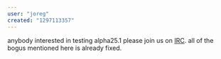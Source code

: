 ```yaml
---
user: "joreg"
created: "1297113357"
---
```


anybody interested in testing alpha25.1 please join us on [IRC](https://betadocs.vvvv.org/chat.html). all of the bogus mentioned here is already fixed.
